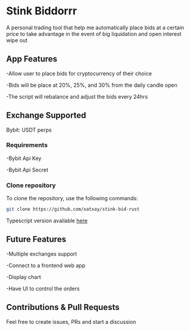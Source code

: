 # Stink Biddorrr

A personal trading tool that help me automatically place bids at a certain price to take advantage in the event of big liquidation and open interest wipe out

## App Features

-Allow user to place bids for cryptocurrency of their choice

-Bids will be place at 20%, 25%, and 30% from the daily candle open

-The script will rebalance and adjust the bids every 24hrs

## Exchange Supported

Bybit: USDT perps

### Requirements

-Bybit Api Key

-Bybit Api Secret

### Clone repository

To clone the repository, use the following commands:

```sh
git clone https://github.com/xatxay/stink-bid-rust
```

Typescript version available [here](https://github.com/xatxay/stink-biddorrr)

## Future Features

-Multiple exchanges support

-Connect to a frontend web app

-Display chart

-Have UI to control the orders

## Contributions & Pull Requests

Feel free to create issues, PRs and start a discussion
